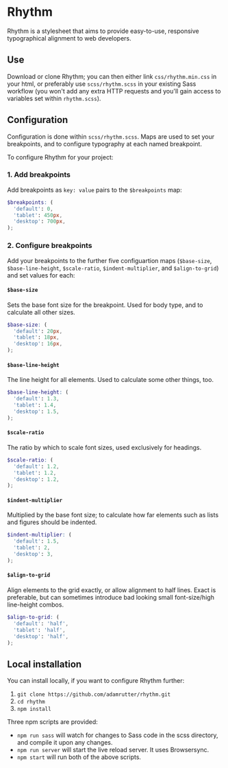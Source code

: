 # Rhythm

Rhythm is a stylesheet that aims to provide easy-to-use, responsive typographical alignment to web developers.

## Use

Download or clone Rhythm; you can then either link `css/rhythm.min.css` in your html, or preferably use `scss/rhythm.scss` in your existing Sass workflow (you won't add any extra HTTP requests and you'll gain access to variables set within `rhythm.scss`).

## Configuration

Configuration is done within `scss/rhythm.scss`. Maps are used to set your breakpoints, and to configure typography at each named breakpoint.

To configure Rhythm for your project:

### 1. Add breakpoints

Add breakpoints as `key: value` pairs to the `$breakpoints` map:

``` scss
$breakpoints: (
  'default': 0,
  'tablet': 450px,
  'desktop': 700px,
);
```

### 2. Configure breakpoints

Add your breakpoints to the further five configuartion maps (`$base-size`, `$base-line-height`, `$scale-ratio`, `$indent-multiplier`, and `$align-to-grid`) and set values for each:

#### `$base-size`

Sets the base font size for the breakpoint. Used for body type, and to calculate all other sizes.

``` scss
$base-size: (
  'default': 20px,
  'tablet': 18px,
  'desktop': 16px,
);
```

#### `$base-line-height`

The line height for all elements. Used to calculate some other things, too.

``` scss
$base-line-height: (
  'default': 1.3,
  'tablet': 1.4,
  'desktop': 1.5,
);
```

#### `$scale-ratio`

The ratio by which to scale font sizes, used exclusively for headings.

``` scss
$scale-ratio: (
  'default': 1.2,
  'tablet': 1.2,
  'desktop': 1.2,
);
```

#### `$indent-multiplier`

Multiplied by the base font size; to calculate how far elements such as lists and figures should be indented.

``` scss
$indent-multiplier: (
  'default': 1.5,
  'tablet': 2,
  'desktop': 3,
);
```

#### `$align-to-grid`

Align elements to the grid exactly, or allow alignment to half lines. Exact is preferable, but can sometimes introduce bad looking small font-size/high line-height combos.

``` scss
$align-to-grid: (
  'default': 'half',
  'tablet': 'half',
  'desktop': 'half',
);
```

## Local installation

You can install locally, if you want to configure Rhythm further:

1. `git clone https://github.com/adamrutter/rhythm.git`
2. `cd rhythm`
3. `npm install`

Three npm scripts are provided:

* `npm run sass` will watch for changes to Sass code in the scss directory, and compile it upon any changes.
* `npm run server` will start the live reload server. It uses Browsersync.
* `npm start` will run both of the above scripts.
